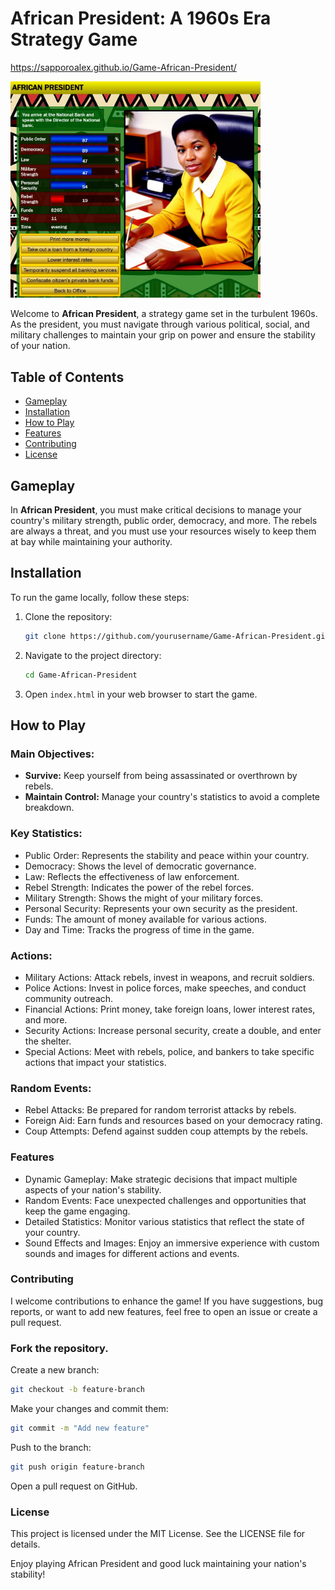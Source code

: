 # African President: A 1960s Era Strategy Game
https://sapporoalex.github.io/Game-African-President/

<img src="https://github.com/SapporoAlex/Game-African-President/blob/main/preview.jpg" width="400px" height="auto">

Welcome to **African President**, a strategy game set in the turbulent 1960s. As the president, you must navigate through various political, social, and military challenges to maintain your grip on power and ensure the stability of your nation.

## Table of Contents

- [Gameplay](#gameplay)
- [Installation](#installation)
- [How to Play](#how-to-play)
- [Features](#features)
- [Contributing](#contributing)
- [License](#license)

## Gameplay

In **African President**, you must make critical decisions to manage your country's military strength, public order, democracy, and more. The rebels are always a threat, and you must use your resources wisely to keep them at bay while maintaining your authority.

## Installation

To run the game locally, follow these steps:

1. Clone the repository:
    ```sh
    git clone https://github.com/yourusername/Game-African-President.git
    ```
2. Navigate to the project directory:
    ```sh
    cd Game-African-President
    ```
3. Open `index.html` in your web browser to start the game.

## How to Play

### Main Objectives:
- **Survive:** Keep yourself from being assassinated or overthrown by rebels.
- **Maintain Control:** Manage your country's statistics to avoid a complete breakdown.

### Key Statistics:
- Public Order: Represents the stability and peace within your country.
- Democracy: Shows the level of democratic governance.
- Law: Reflects the effectiveness of law enforcement.
- Rebel Strength: Indicates the power of the rebel forces.
- Military Strength: Shows the might of your military forces.
- Personal Security: Represents your own security as the president.
- Funds: The amount of money available for various actions.
- Day and Time: Tracks the progress of time in the game.

### Actions:
- Military Actions: Attack rebels, invest in weapons, and recruit soldiers.
- Police Actions: Invest in police forces, make speeches, and conduct community outreach.
- Financial Actions: Print money, take foreign loans, lower interest rates, and more.
- Security Actions: Increase personal security, create a double, and enter the shelter.
- Special Actions: Meet with rebels, police, and bankers to take specific actions that impact your statistics.

### Random Events:
- Rebel Attacks: Be prepared for random terrorist attacks by rebels.
- Foreign Aid: Earn funds and resources based on your democracy rating.
- Coup Attempts: Defend against sudden coup attempts by the rebels.

### Features
- Dynamic Gameplay: Make strategic decisions that impact multiple aspects of your nation's stability.
- Random Events: Face unexpected challenges and opportunities that keep the game engaging.
- Detailed Statistics: Monitor various statistics that reflect the state of your country.
- Sound Effects and Images: Enjoy an immersive experience with custom sounds and images for different actions and events.

### Contributing
I welcome contributions to enhance the game! If you have suggestions, bug reports, or want to add new features, feel free to open an issue or create a pull request.

### Fork the repository.
Create a new branch:
```sh
git checkout -b feature-branch
```
Make your changes and commit them:
```sh
git commit -m "Add new feature"
```
Push to the branch:
```sh
git push origin feature-branch
```
Open a pull request on GitHub.

### License
This project is licensed under the MIT License. See the LICENSE file for details.

Enjoy playing African President and good luck maintaining your nation's stability!
